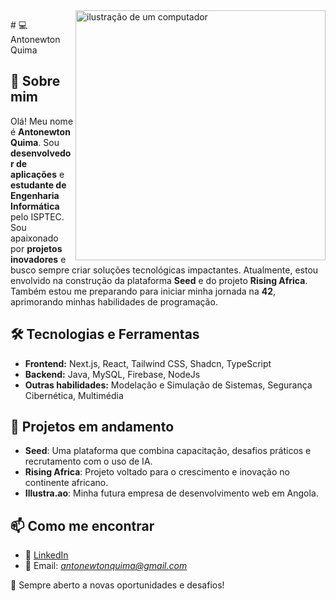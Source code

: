 <img src="https://raw.githubusercontent.com/MicaelliMedeiros/micaellimedeiros/master/image/computer-illustration.png" alt="ilustração de um computador" min-width="400px" max-width="400px" width="400px" align="right">

<p align="left"> 
 # 💻 Antonewton Quima

## 🚀 Sobre mim
Olá! Meu nome é **Antonewton Quima**. Sou **desenvolvedor de aplicações** e **estudante de Engenharia Informática** pelo ISPTEC. Sou apaixonado por **projetos inovadores** e busco sempre criar soluções tecnológicas impactantes. Atualmente, estou envolvido na construção da plataforma **Seed** e do projeto **Rising Africa**. Também estou me preparando para iniciar minha jornada na **42**, aprimorando minhas habilidades de programação.

## 🛠️ Tecnologias e Ferramentas
- **Frontend:** Next.js, React, Tailwind CSS, Shadcn, TypeScript
- **Backend:** Java, MySQL, Firebase, NodeJs
- **Outras habilidades:** Modelação e Simulação de Sistemas, Segurança Cibernética, Multimédia

## 🌱 Projetos em andamento
- **Seed**: Uma plataforma que combina capacitação, desafios práticos e recrutamento com o uso de IA.
- **Rising Africa**: Projeto voltado para o crescimento e inovação no continente africano.
- **Illustra.ao**: Minha futura empresa de desenvolvimento web em Angola.

## 📫 Como me encontrar
- 💼 [LinkedIn](https://www.linkedin.com/in/antonewton-quima-95aaa3238/)
- 📩 Email: *antonewtonquima@gmail.com*

🚀 Sempre aberto a novas oportunidades e desafios!
</p>
